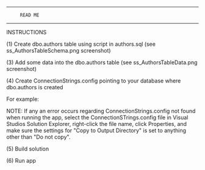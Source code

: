 
****************************
         READ ME
****************************

INSTRUCTIONS

(1) Create dbo.authors table using script in authors.sql (see ss_AuthorsTableSchema.png screenshot)

(3) Add some data into the dbo.authors table (see ss_AuthorsTableData.png screenshot)

(4) Create ConnectionStrings.config pointing to your database where dbo.authors is created

For example:
<?xml version="1.0" encoding="utf-8" ?>

  <connectionStrings>
    <add  name="Default"
          providerName ="System.Data.SqlClient"
          connectionString="[YOUR CONNECTION STRING]" />
  </connectionStrings> 

NOTE: If any an error occurs regarding ConnectionStrings.config not found when running the app, select the ConnectionSTrings.config file in Visual Studios Solution Explorer, right-click the file name, click Properties, and make sure the settings for "Copy to Output Directory" is set to anything other than "Do not copy".

(5) Build solution 

(6) Run app 